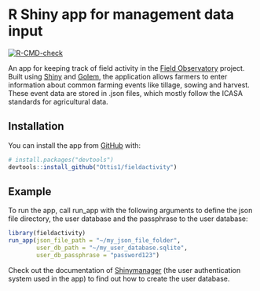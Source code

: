 
<!-- README.md is generated from README.Rmd. Please edit that file -->

# R Shiny app for management data input

<!-- badges: start -->

[![R-CMD-check](https://github.com/Ottis1/fieldactivity/workflows/R-CMD-check/badge.svg)](https://github.com/Ottis1/fieldactivity/actions)
<!-- badges: end -->

An app for keeping track of field activity in the [Field
Observatory](https://www.fieldobservatory.org) project. Built using
[Shiny](http://shiny.rstudio.com/) and
[Golem](https://thinkr-open.github.io/golem/), the application allows
farmers to enter information about common farming events like tillage,
sowing and harvest. These event data are stored in .json files, which
mostly follow the ICASA standards for agricultural
data.

## Installation

<!-- You can install the released version of fieldactivity from [CRAN](https://CRAN.R-project.org) with:

``` r
install.packages("fieldactivity")
``` 
-->

You can install the app from [GitHub](https://github.com/) with:

``` r
# install.packages("devtools")
devtools::install_github("Ottis1/fieldactivity")
```

## Example

To run the app, call run\_app with the following arguments to define the
json file directory, the user database and the passphrase to the user
database:

``` r
library(fieldactivity)
run_app(json_file_path = "~/my_json_file_folder", 
        user_db_path = "~/my_user_database.sqlite",
        user_db_passphrase = "password123")
```

Check out the documentation of
[Shinymanager](https://datastorm-open.github.io/shinymanager/) (the user
authentication system used in the app) to find out how to create the
user database.
<!-- What is special about using `README.Rmd` instead of just `README.md`? You can include R chunks like so:


```r
summary(cars)
#>      speed           dist       
#>  Min.   : 4.0   Min.   :  2.00  
#>  1st Qu.:12.0   1st Qu.: 26.00  
#>  Median :15.0   Median : 36.00  
#>  Mean   :15.4   Mean   : 42.98  
#>  3rd Qu.:19.0   3rd Qu.: 56.00  
#>  Max.   :25.0   Max.   :120.00
```

You'll still need to render `README.Rmd` regularly, to keep `README.md` up-to-date. `devtools::build_readme()` is handy for this. You could also use GitHub Actions to re-render `README.Rmd` every time you push. An example workflow can be found here: <https://github.com/r-lib/actions/tree/master/examples>.

You can also embed plots, for example:

<img src="man/figures/README-pressure-1.png" width="100%" />

In that case, don't forget to commit and push the resulting figure files, so they display on GitHub and CRAN. -->
